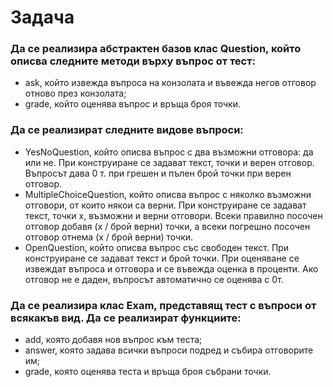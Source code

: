 # Задача
### Да се реализира абстрактен базов клас Question, който описва следните методи върху въпрос от тест:
* ask, който извежда въпроса на конзолата и въвежда негов отговор отново през конзолата;
* grade, който оценява въпрос и връща броя точки.

### Да се реализират следните видове въпроси:
* YesNoQuestion, който описва въпрос с два възможни отговора: да или не. При конструиране се задават текст, точки и верен отговор. Въпросът дава 0 т. при грешен и пълен брой точки при верен отговор.
* MultipleChoiceQuestion, който описва въпрос с няколко възможни отговори, от които някои са верни. При конструиране се задават текст, точки x, възможни и верни отговори. Всеки правилно посочен отговор добавя (x / брой верни) точки, а всеки погрешно посочен отговор отнема (x / брой верни) точки.
* OpenQuestion, който описва въпрос със свободен текст. При конструиране се задават текст и брой точки. При оценяване се извеждат въпроса и отговора и се въвежда оценка в проценти. Ако отговор не е даден, въпросът автоматично се оценява с 0т.

### Да се реализира клас Exam, представящ тест с въпроси от всякакъв вид. Да се реализират функциите:
* add, която добавя нов въпрос към теста;
* answer, която задава всички въпроси подред и събира отговорите им;
* grade, която оценява теста и връща броя събрани точки.
